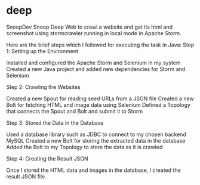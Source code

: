 # deep
SnoopDev
Snoop Deep Web to crawl a website and get its html and screenshot using stormcrawler running in local mode in Apache Storm.

Here are the brief steps which I followed for executing the task in Java:
Step 1: Setting up the Environment

Installed and configured the Apache Storm and Selenium in my system Created a new Java project and added new dependencies for Storm and Selenium

Step 2: Crawling the Websites

Created a new Spout for reading seed URLs from a JSON file Created a new Bolt for fetching HTML and image data using Selenium Defined a Topology that connects the Spout and Bolt and submit it to Storm

Step 3: Stored the Data in the Database

Used a database library such as JDBC to connect to my chosen backend MySQL Created a new Bolt for storing the extracted data in the database Added the Bolt to my Topology to store the data as it is crawled

Step 4: Creating the Result JSON

Once I stored the HTML data and images in the database, I created the result JSON file.
